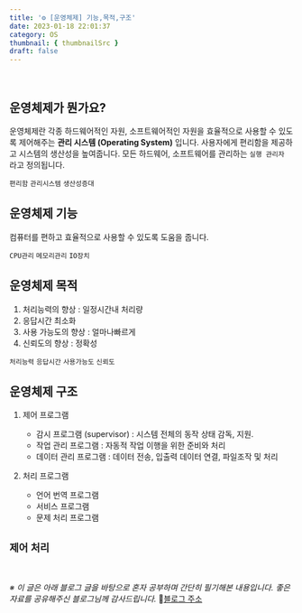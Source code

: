 ```yaml
---
title: '⚙️ [운영체제] 기능,목적,구조'
date: 2023-01-18 22:01:37
category: OS
thumbnail: { thumbnailSrc }
draft: false
---
```


<br/>

## 운영체제가 뭔가요?

운영체제란 각종 하드웨어적인 자원, 소프트웨어적인 자원을 효율적으로 사용할 수 있도록 제어해주는 **관리 시스템 (Operating System)** 입니다.
사용자에게 편리함을 제공하고 시스템의 생산성을 높여줍니다.
모든 하드웨어, 소프트웨어를 관리하는 `실행 관리자` 라고 정의됩니다.

`편리함` `관리시스템` `생산성증대` <br/>

## 운영체제 기능

컴퓨터를 편하고 효율적으로 사용할 수 있도록 도움을 줍니다.

`CPU관리` `메모리관리` `IO장치` <br/>

## 운영체제 목적

1.  처리능력의 향상 : 일정시간내 처리량
2.  응답시간 최소화
3.  사용 가능도의 향상 : 얼마나빠르게
4.  신뢰도의 향상 : 정확성

`처리능력` `응답시간` `사용가능도` `신뢰도`
<br/>

## 운영체제 구조

1.  제어 프로그램

    - 감시 프로그램 (supervisor) : 시스템 전체의 동작 상태 감독, 지원.
    - 작업 관리 프로그램 : 자동적 작업 이행을 위한 준비와 처리
    - 데이터 관리 프로그램 : 데이터 전송, 입출력 데이터 연결, 파일조작 및 처리

2.  처리 프로그램
    - 언어 번역 프로그램
    - 서비스 프로그램
    - 문제 처리 프로그램

## `제어` `처리`

<br/>

_※ 이 글은 아래 블로그 글을 바탕으로 혼자 공부하며 간단히 필기해본 내용입니다.
좋은 자료를 공유해주신 블로그님께 감사드립니다._
🔗[블로그 주소](https://jhnyang.tistory.com/16)
